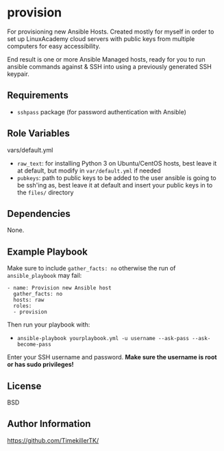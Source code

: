 provision
=========

For provisioning new Ansible Hosts. Created mostly for myself in order to set up LinuxAcademy cloud servers with public keys from multiple computers for easy accessibility.

End result is one or more Ansible Managed hosts, ready for you to run ansible commands against & SSH into using a previously generated SSH keypair.

Requirements
------------
- `sshpass` package (for password authentication with Ansible)


Role Variables
--------------

vars/default.yml
* `raw_text`: for installing Python 3 on Ubuntu/CentOS hosts, best leave it at default, but modify in `var/default.yml` if needed 
* `pubkeys`: path to public keys to be added to the user ansible is going to be ssh'ing as, best leave it at default and insert your public keys in to the `files/` directory

Dependencies
------------

None.

Example Playbook
----------------

Make sure to include `gather_facts: no` otherwise the run of `ansible_playbook` may fail:

    - name: Provision new Ansible host
      gather_facts: no
      hosts: raw
      roles:
      - provision

Then run your playbook with:
* `ansible-playbook yourplaybook.yml -u username --ask-pass --ask-become-pass`

Enter your SSH username and password. **Make sure the username is root or has sudo privileges!**

License
-------

BSD

Author Information
------------------

https://github.com/TimekillerTK/
